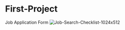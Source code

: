 # First-Project
Job Application Form
![Job-Search-Checklist-1024x512](https://user-images.githubusercontent.com/98057461/150631896-62ace228-9958-4f0c-9cb6-fae7c8ac6f3c.png)
